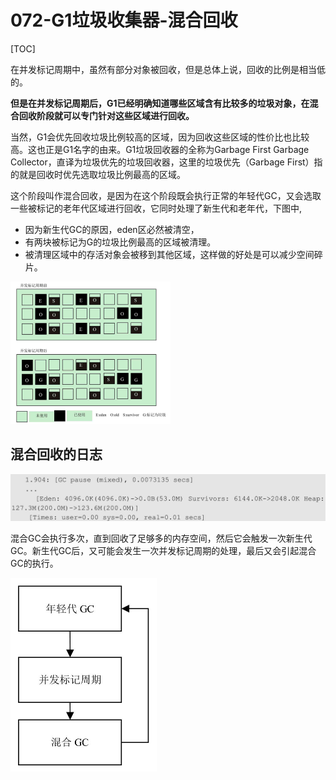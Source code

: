 # 072-G1垃圾收集器-混合回收

[TOC]

在并发标记周期中，虽然有部分对象被回收，但是总体上说，回收的比例是相当低的。

**但是在并发标记周期后，G1已经明确知道哪些区域含有比较多的垃圾对象，在混合回收阶段就可以专门针对这些区域进行回收。**

当然，G1会优先回收垃圾比例较高的区域，因为回收这些区域的性价比也比较高。这也正是G1名字的由来。G1垃圾回收器的全称为Garbage First Garbage Collector，直译为垃圾优先的垃圾回收器，这里的垃圾优先（Garbage First）指的就是回收时优先选取垃圾比例最高的区域。

这个阶段叫作混合回收，是因为在这个阶段既会执行正常的年轻代GC，又会选取一些被标记的老年代区域进行回收，它同时处理了新生代和老年代，下图中, 

- 因为新生代GC的原因，eden区必然被清空，
- 有两块被标记为G的垃圾比例最高的区域被清理。
- 被清理区域中的存活对象会被移到其他区域，这样做的好处是可以减少空间碎片。

<img src="../../../assets/image-20200920220806678.png" alt="image-20200920220806678" style="zoom:25%;" />

## 混合回收的日志

![image-20200920220851149](../../../assets/image-20200920220851149.png)

混合GC会执行多次，直到回收了足够多的内存空间，然后它会触发一次新生代GC。新生代GC后，又可能会发生一次并发标记周期的处理，最后又会引起混合GC的执行。

<img src="../../../assets/image-20200920220927020.png" alt="image-20200920220927020" style="zoom: 50%;" />

## 